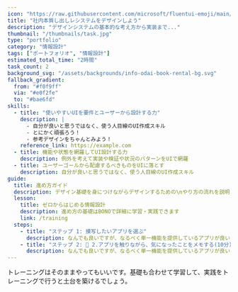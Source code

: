 ```yaml
---
icon: "https://raw.githubusercontent.com/microsoft/fluentui-emoji/main/assets/Smiling%20face%20with%20halo/3D/smiling_face_with_halo_3d.png"
title: "社内本質し出しレシステムをデザインしよう"
description: "デザインシステムの基本的な考え方から実装まで..."
thumbnail: "/thumbnails/task.jpg"
type: "portfolio"
category: "情報設計"
tags: ["ポートフォリオ", "情報設計"]
estimated_total_time: "2時間"
task_count: 2
background_svg: "/assets/backgrounds/info-odai-book-rental-bg.svg"
fallback_gradient:
  from: "#f0f9ff"
  via: "#e0f2fe"
  to: "#bae6fd"
skills:
  - title: "使いやすいUIを要件とユーザーから設計する力"
    description: |
      - 自分が良いと思うではなく、使う人目線のUI作成スキル
      - とにかく頑張ろう！
      - 参考デザインをちゃんとみよう！
    reference_link: https://example.com
  - title: 機能や状態を網羅してUI設計する力
    description: 例外を考えて実装や検証や状況のパターンをUIで網羅
  - title: ユーザーゴールから配慮するべきものをUIに落とす
    description: 自分が良いと思うではなく、使う人目線のUI作成スキル
guide:
  title: 進め方ガイド
  description: デザイン基礎を身につけながらデザインするための\nやり方の流れを説明します
  lesson:
    title: ゼロからはじめる情報設計
    description: 進め方の基礎はBONOで詳細に学習・実践できます
    link: /training
  steps:
    - title: "ステップ 1: 摸写したいアプリを選ぶ"
      description: なんでも良いですが、なるべく単一機能を提供しているアプリが良いと思います。普段使っているiPhone/Androidの純正アプリ、ホーム画面に入っていていつも使っているアプリ、ストアのランキング上位のアプリなどから気楽に探してください。
    - title: "ステップ 2: 📱 2.アプリを触りながら、気になったことをメモする(10分)"
      description: なんでも良いですが、なるべく単一機能を提供しているアプリが良いと思います。普段使っているiPhone/Androidの純正アプリ、ホーム画面に入っていていつも使っているアプリ、ストアのランキング上位のアプリなどから気楽に探してください。
---
```


トレーニングはそのままやってもいいです。基礎も合わせて学習して、実践をトレーニングで行うと土台を築けるでしょう。
